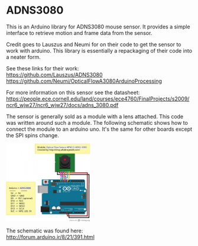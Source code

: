 # ADNS3080
This is an Arduino library for ADNS3080 mouse sensor. It provides a simple interface to retrieve motion and frame data from the sensor. 

Credit goes to Lauszus and Neumi for on their code to get the sensor to work with arduino. This library is essentially a repackaging of their code into a neater form.  

See these links for their work:  
https://github.com/Lauszus/ADNS3080  
https://github.com/Neumi/OpticalFlowA3080ArduinoProcessing

For more information on this sensor see the datasheet:  
https://people.ece.cornell.edu/land/courses/ece4760/FinalProjects/s2009/ncr6_wjw27/ncr6_wjw27/docs/adns_3080.pdf

The sensor is generally sold as a module with a lens attached. This code was written around such a module. The following schematic shows how to connect the module to an arduino uno. It's the same for other boards except the SPI spins change. 

<img src = "ADNS3080_arduino_wiring.jpg" width = "45%" height = "45%"> 

The schematic was found here:  
http://forum.arduino.ir/8/21/391.html
